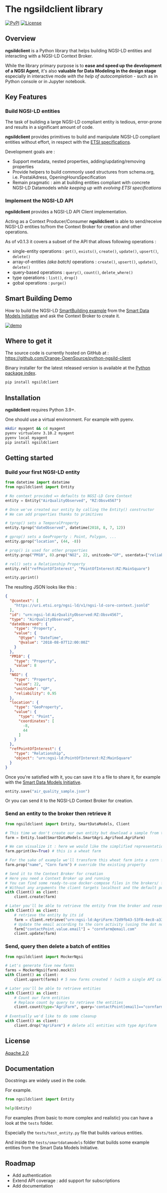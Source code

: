 # The ngsildclient library

[![PyPI](https://img.shields.io/pypi/v/ngsildclient.svg)](https://pypi.org/project/ngsildclient/)
[![License](https://img.shields.io/badge/License-Apache%202.0-blue.svg)](https://opensource.org/licenses/Apache-2.0)

## Overview

 **ngsildclient** is a Python library that helps building NGSI-LD entities and interacting with a NGSI-LD Context Broker.

 While the library primary purpose is to **ease and speed up the development of a NGSI Agent**, it's also **valuable for Data Modeling in the design stage** especially in interactive mode *with the help of autocompletion* - such as in Python console or in Jupyter notebook.

## Key Features

### Build NGSI-LD entities

The task of building a large NGSI-LD compliant entity is tedious, error-prone and results in a significant amount of code. 

**ngsildclient** provides primitives to build and manipulate NGSI-LD compliant entities without effort, in respect with the [ETSI specifications](https://www.etsi.org/committee/cim).

Development goals are :
- Support metadata, nested properties, adding/updating/removing properties
- Provide helpers to build commonly used structures from schema.org, i.e. PostalAdress, OpeningHoursSpecification
- Remain pragmatic : aim at building entities compliant with concrete NGSI-LD Datamodels *while keeping up with evolving ETSI specifications*

### Implement the NGSI-LD API

**ngsildclient** provides a NGSI-LD API Client implementation.

Acting as a Context Producer/Consumer **ngsildclient** is able to send/receive NGSI-LD entities to/from the Context Broker for creation and other operations.

As of v0.1.3 it covers a subset of the API that allows following operations :
- single-entity operations : ``get()``, ``exists()``, ``create()``, ``update()``, ``upsert()``, ``delete()``
- array-of-entities *(aka batch)* operations : ``create()``, ``upsert()``, ``update()``, ``delete()``
- query-based operations :  ``query()``, ``count()``, ``delete_where()``
- type operations : ``list()``, ``drop()``
- gobal operations : ``purge()``


## Smart Building Demo

How to build the NGSI-LD [SmartBuilding example](https://smart-data-models.github.io/dataModel.Building/Building/examples/example-normalized.jsonld) from the [Smart Data Models Initiative](https://smartdatamodels.org/) and ask the Context Broker to create it.

[![demo](https://asciinema.org/a/r328sRBCoKiDHuJHiBXNnQxqF.svg)](https://asciinema.org/a/r328sRBCoKiDHuJHiBXNnQxqF?autoplay=1&theme=solarized-dark&speed=3)


## Where to get it

The source code is currently hosted on GitHub at :
https://github.com/Orange-OpenSource/python-ngsild-client

Binary installer for the latest released version is available at the [Python
package index](https://pypi.org/project/ngsildclient).

```sh
pip install ngsildclient
```

## Installation

**ngsildclient** requires Python 3.9+.

One should use a virtual environment. For example with pyenv.

```sh
mkdir myagent && cd myagent
pyenv virtualenv 3.10.2 myagent
pyenv local myagent
pip install ngsildclient
```

## Getting started

### Build your first NGSI-LD entity

```python
from datetime import datetime
from ngsildclient import Entity

# No context provided => defaults to NGSI-LD Core Context
entity = Entity("AirQualityObserved", "RZ:Obsv4567")

# Once we've created our entity by calling the Entity() constructor 
# We can add properties thanks to primitives

# tprop() sets a TemporalProperty
entity.tprop("dateObserved", datetime(2018, 8, 7, 12))

# gprop() sets a GeoProperty : Point, Polygon, ...
entity.gprop("location", (44, -8))

# prop() is used for other properties
entity.prop("PM10", 8).prop("NO2", 22, unitcode="GP", userdata={"reliability": 0.95})

# rel() sets a Relationship Property
entity.rel("refPointOfInterest", "PointOfInterest:RZ:MainSquare")

entity.pprint()
```

The resulting JSON looks like this :

```json
{
  "@context": [
    "https://uri.etsi.org/ngsi-ld/v1/ngsi-ld-core-context.jsonld"
  ],
  "id": "urn:ngsi-ld:AirQualityObserved:RZ:Obsv4567",
  "type": "AirQualityObserved",
  "dateObserved": {
    "type": "Property",
    "value": {
      "@type": "DateTime",
      "@value": "2018-08-07T12:00:00Z"
    }
  },
  "PM10": {
    "type": "Property",
    "value": 8
  },
  "NO2": {
    "type": "Property",
    "value": 22,
    "unitCode": "GP",
    "reliability": 0.95
  },
  "location": {
    "type": "GeoProperty",
    "value": {
      "type": "Point",
      "coordinates": [
        -8,
        44
      ]
    }
  },
  "refPointOfInterest": {
    "type": "Relationship",
    "object": "urn:ngsi-ld:PointOfInterest:RZ:MainSquare"
  }
}
```

Once you're satisfied with it, you can save it to a file to share it, for example with the [Smart Data Models Initiative](https://smartdatamodels.org/).

```python
entity.save("air_quality_sample.json")
```

Or you can send it to the NGSI-LD Context Broker for creation.

### Send an entity to the broker then retrieve it

```python
from ngsildclient import Entity, SmartDataModels, Client

# This time we don't create our own entity but download a sample from the Smart Data Models Initiative
farm = Entity.load(SmartDataModels.SmartAgri.Agrifood.AgriFarm)

# We can visualize it : here we would like the simplified representation (aka KeyValues)
farm.pprint(kv=True) # this is a wheat farm

# For the sake of example we'll transform this wheat farm into a corn farm
farm.prop("name", "Corn farm") # override the existing property

# Send it to the Context Broker for creation
# Here you need a Context Broker up and running
# You can find some ready-to-use docker-compose files in the brokers/ folder
# Without any arguments the client targets localhost and the default port
with Client() as client:
    client.create(farm)

# Later you'll be able to retrieve the entity from the broker and resend it for update
with Client() as client:
    # retrieve the entity by its id
    farm = client.retrieve("urn:ngsi-ld:AgriFarm:72d9fb43-53f8-4ec8-a33c-fa931360259a")
    # Update the email according to the corn activity (using the dot notation facility)
    farm["contactPoint.value.email"] = "cornfarm@email.com"
    client.update(farm)
```

### Send, query then delete a batch of entities

```python
from ngsildclient import MockerNgsi

# Let's generate five new farms
farms = MockerNgsi(farm).mock(5)
with Client() as client:
    client.upsert(farms) # 5 new farms created ! (with a single API call)

# Later you'll be able to retrieve entities
with Client() as client:
    # Count our farm entities
    # Replace count by query to retrieve the entities
    client.count(type="AgriFarm", query='contactPoint[email]=="cornfarm@email.com"') # 6 = the original farm + 5 copies
    
# Eventually we'd like to do some cleanup
with Client() as client:
    client.drop("AgriFarm") # delete all entities with type Agrifarm
```

## License

[Apache 2.0](LICENSE)

## Documentation

Docstrings are widely used in the code.

For example.

```python
from ngsildclient import Entity

help(Entity)
```

For examples (from basic to more complex and realistic) you can have a look at the ``tests`` folder.

Especially the ``tests/test_entity.py`` file that builds various entities.

And inside the ``tests/smartdatamodels`` folder that builds some example entities from the Smart Data Models Initiative.

## Roadmap

- Add authentication
- Extend API coverage : add support for subscriptions
- Add documentation
